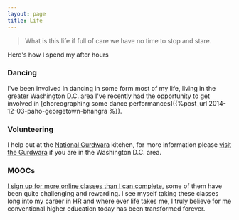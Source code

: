 ```yaml
---
layout: page
title: Life
---
```


> What is this life if full of care we have no time to stop and stare.

Here's how I spend my after hours

### Dancing
I've been involved in dancing  in some form most of my life, living in the greater Washington D.C. area I've recently had the opportunity to get involved in [choreographing some dance performances]({%post_url 2014-12-03-paho-georgetown-bhangra %}).
### Volunteering
I help out at the [National Gurdwara](http://en.wikipedia.org/wiki/The_National_Gurdwara) kitchen, for more information please [visit the Gurdwara](https://www.google.com/maps/place/3801+Massachusetts+Ave+NW,+Washington,+D.C.,+DC+20016/) if you are in the Washington D.C. area.
### MOOCs
[I sign up for more online classes than I can complete](https://www.linkedin.com/in/pratibhadutta), some of them have been quite challenging and rewarding. I see myself taking these classes long into my career in HR and where ever life takes me, I truly believe for me conventional higher education today has been transformed forever.

